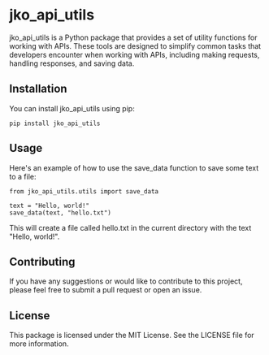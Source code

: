 # jko_api_utils
jko_api_utils is a Python package that provides a set of utility functions for working with APIs. These tools are designed to simplify common tasks that developers encounter when working with APIs, including making requests, handling responses, and saving data.

## Installation
You can install jko_api_utils using pip:

```
pip install jko_api_utils
```

## Usage
Here's an example of how to use the save_data function to save some text to a file:

```
from jko_api_utils.utils import save_data

text = "Hello, world!"
save_data(text, "hello.txt")
```
This will create a file called hello.txt in the current directory with the text "Hello, world!".

## Contributing
If you have any suggestions or would like to contribute to this project, please feel free to submit a pull request or open an issue.

## License
This package is licensed under the MIT License. See the LICENSE file for more information.